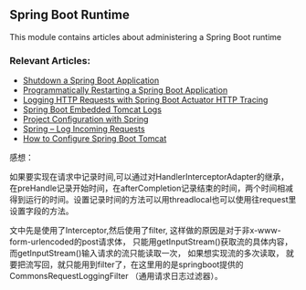 ## Spring Boot Runtime

This module contains articles about administering a Spring Boot runtime

### Relevant Articles:									
 - [Shutdown a Spring Boot Application](https://www.baeldung.com/spring-boot-shutdown)
 - [Programmatically Restarting a Spring Boot Application](https://www.baeldung.com/java-restart-spring-boot-app)
 - [Logging HTTP Requests with Spring Boot Actuator HTTP Tracing](https://www.baeldung.com/spring-boot-actuator-http)
 - [Spring Boot Embedded Tomcat Logs](https://www.baeldung.com/spring-boot-embedded-tomcat-logs) 
 - [Project Configuration with Spring](https://www.baeldung.com/project-configuration-with-spring)
 - [Spring – Log Incoming Requests](https://www.baeldung.com/spring-http-logging)
 - [How to Configure Spring Boot Tomcat](https://www.baeldung.com/spring-boot-configure-tomcat)


感想：

如果要实现在请求中记录时间,可以通过对HandlerInterceptorAdapter的继承，
在preHandle记录开始时间，在afterCompletion记录结束的时间，两个时间相减得到运行的时间。设置记录时间的方法可以用threadlocal也可以使用往request里设置字段的方法。

文中先是使用了Interceptor,然后使用了filter,
这样做的原因是对于非x-www-form-urlencoded的post请求体，
只能用getInputStream()获取流的具体内容，而getInputStream()输入请求的流只能读取一次，
如果想实现流的多次读取，
就要把流写回，就只能用到filter了，在这里用的是springboot提供的CommonsRequestLoggingFilter
（通用请求日志过滤器）。

